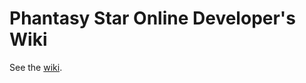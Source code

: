 # Phantasy Star Online Developer's Wiki

See the [wiki](https://github.com/DaanVandenBosch/pso-dev-wiki).
